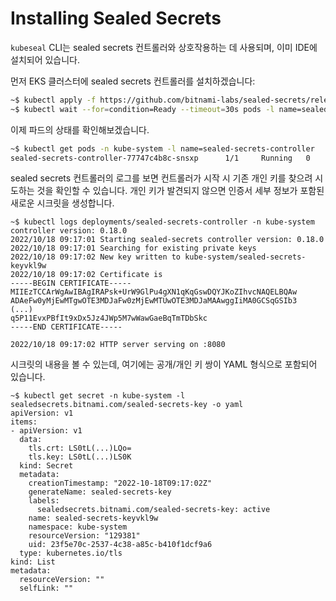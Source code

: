 # Installing Sealed Secrets

`kubeseal` CLI는 sealed secrets 컨트롤러와 상호작용하는 데 사용되며, 이미 IDE에 설치되어 있습니다.

먼저 EKS 클러스터에 sealed secrets 컨트롤러를 설치하겠습니다:

```bash
~$ kubectl apply -f https://github.com/bitnami-labs/sealed-secrets/releases/download/v0.18.0/controller.yaml
~$ kubectl wait --for=condition=Ready --timeout=30s pods -l name=sealed-secrets-controller -n kube-system
```

이제 파드의 상태를 확인해보겠습니다.

```bash
~$ kubectl get pods -n kube-system -l name=sealed-secrets-controller
sealed-secrets-controller-77747c4b8c-snsxp      1/1     Running   0          5s
```

sealed secrets 컨트롤러의 로그를 보면 컨트롤러가 시작 시 기존 개인 키를 찾으려 시도하는 것을 확인할 수 있습니다. 개인 키가 발견되지 않으면 인증서 세부 정보가 포함된 새로운 시크릿을 생성합니다.

```
~$ kubectl logs deployments/sealed-secrets-controller -n kube-system
controller version: 0.18.0
2022/10/18 09:17:01 Starting sealed-secrets controller version: 0.18.0
2022/10/18 09:17:01 Searching for existing private keys
2022/10/18 09:17:02 New key written to kube-system/sealed-secrets-keyvkl9w
2022/10/18 09:17:02 Certificate is
-----BEGIN CERTIFICATE-----
MIIEzTCCArWgAwIBAgIRAPsk+UrW9GlPu4gXN1qKqGswDQYJKoZIhvcNAQELBQAw
ADAeFw0yMjEwMTgwOTE3MDJaFw0zMjEwMTUwOTE3MDJaMAAwggIiMA0GCSqGSIb3
(...)
q5P11EvxPBfIt9xDx5Jz4JWp5M7wWawGaeBqTmTDbSkc
-----END CERTIFICATE-----
 
2022/10/18 09:17:02 HTTP server serving on :8080
```

시크릿의 내용을 볼 수 있는데, 여기에는 공개/개인 키 쌍이 YAML 형식으로 포함되어 있습니다.

```
~$ kubectl get secret -n kube-system -l sealedsecrets.bitnami.com/sealed-secrets-key -o yaml
apiVersion: v1
items:
- apiVersion: v1
  data:
    tls.crt: LS0tL(...)LQo=
    tls.key: LS0tL(...)LS0K
  kind: Secret
  metadata:
    creationTimestamp: "2022-10-18T09:17:02Z"
    generateName: sealed-secrets-key
    labels:
      sealedsecrets.bitnami.com/sealed-secrets-key: active
    name: sealed-secrets-keyvkl9w
    namespace: kube-system
    resourceVersion: "129381"
    uid: 23f5e70c-2537-4c38-a85c-b410f1dcf9a6
  type: kubernetes.io/tls
kind: List
metadata:
  resourceVersion: ""
  selfLink: ""
```

